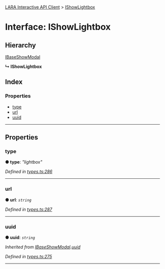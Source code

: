 [LARA Interactive API Client](../README.md) > [IShowLightbox](../interfaces/ishowlightbox.md)

# Interface: IShowLightbox

## Hierarchy

 [IBaseShowModal](ibaseshowmodal.md)

**↳ IShowLightbox**

## Index

### Properties

* [type](ishowlightbox.md#type)
* [url](ishowlightbox.md#url)
* [uuid](ishowlightbox.md#uuid)

---

## Properties

<a id="type"></a>

###  type

**● type**: *"lightbox"*

*Defined in [types.ts:286](../../../lara-typescript/src/interactive-api-client/types.ts#L286)*

___
<a id="url"></a>

###  url

**● url**: *`string`*

*Defined in [types.ts:287](../../../lara-typescript/src/interactive-api-client/types.ts#L287)*

___
<a id="uuid"></a>

###  uuid

**● uuid**: *`string`*

*Inherited from [IBaseShowModal](ibaseshowmodal.md).[uuid](ibaseshowmodal.md#uuid)*

*Defined in [types.ts:275](../../../lara-typescript/src/interactive-api-client/types.ts#L275)*

___

